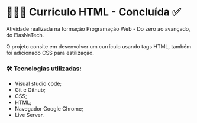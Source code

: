 # 👩🏼‍💻 Curriculo HTML - Concluída ✅

Atividade realizada na formação Programação Web - Do zero ao avançado, do ElasNaTech.

O projeto consite em desenvolver um currículo usando tags HTML, também foi adicionado CSS para estilização.

### 🛠️ Tecnologias utilizadas:

- Visual studio code;
- Git e Github;
- CSS;
- HTML;
- Navegador Google Chrome;
- Live Server.


